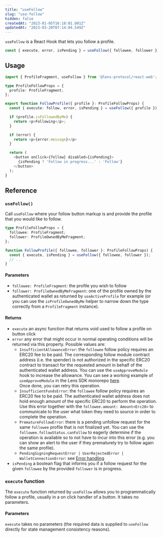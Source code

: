 ```yaml
---
title: "useFollow"
slug: "use-follow"
hidden: false
createdAt: "2023-01-05T16:18:01.001Z"
updatedAt: "2023-03-20T07:14:04.549Z"
---
```


`useFollow` is a React Hook that lets you follow a profile.

```typescript
const { execute, error, isPending } = useFollow({ followee, follower });
```

## Usage

```typescript
import { ProfileFragment, useFollow } from '@lens-protocol/react-web';

type ProfileFollowProps = {
  profile: ProfileFragment;
};

export function FollowProfile({ profile }: ProfileFollowProps) {
  const { execute: follow, error, isPending } = useFollow({ profile });

  if (profile.isFollowedByMe) {
    return <p>Following</p>;
  }

  if (error) {
    return <p>{error.message}</p>
  }

  return (
    <button onClick={follow} disabled={isPending}>
      {isPending ? 'Follow in progress...' : 'Follow'}
    </button>
  );
}

```

## Reference

### `useFollow()`

Call `useFollow` where your follow button markup is and provide the profile that you would like to follow.

```typescript
type ProfileFollowProps = {
  followee: ProfileFragment;
  follower: ProfileOwnedByMeFragment;
};

function FollowProfile({ followee, follower }: ProfileFollowProps) {
  const { execute, isPending } = useFollow({ followee, follower });
  // ...
}
```

#### Parameters

- `followee: ProfileFragment`: the profile you wish to follow
- `follower: ProfileOwnedByMeFragment`: one of the profile owned by the authenticated wallet as returned by `useActiveProfile` for example (or you can use the `isProfileOwnedByMe` helper to narrow down the type correctly from a `ProfileFragment` instance).

#### Returns

- `execute` an async function that returns void used to follow a profile on button click
- `error` any error that might occur in normal operating conditions will be returned via this property. Possible values are:
  - `InsufficientAllowanceError`: the `followee` follow policy requires an ERC20 fee to be paid. The corresponding follow module contract address (i.e. the spender) is not authorized in the specific ERC20 contract to transact for the requested amount in behalf of the authenticated wallet address. You can use the `useApproveModule` hook to increase the allowance. You can see a working example of `useApproveModule` in the Lens SDK monorepo [here](https://github.com/lens-protocol/lens-sdk/blob/main/examples/web-wagmi/src/misc/UseApproveModule.tsx).  
    Once done, you can retry this operation.
  - `InsufficientFundsError`: the `followee` follow policy requires an ERC20 fee to be paid. The authenticated wallet address does not hold enough amount of the specific ERC20 to perform the operation. Use this error together with the `followee.amount: Amount<Erc20>` to communicate to the user what token they need to source in order to complete the operation.
  - `PrematureFollowError`: there is a pending unfollow request for the same `followee` profile that is not finalized yet. You can use the `followee.followStatus.canFollow` to eagerly determine if the operation is available so to not have to incur into this error (e.g. you can show an alert to the user if they prematurely try to follow again the same profile).
  - `PendingSigningRequestError | UserRejectedError | WalletConnectionError`: see [Error handling](doc:error-handling#generic-local-errors)
- `isPending` a boolean flag that informs you if a follow request for the given `followee` by the provided `follower` is in progress.

### `execute` function

The `execute` function returned by `useFollow` allows you to programmatically follow a profile, usually in a on click handler of a button. It takes no parameters.

#### Parameters

`execute` takes no parameters (the required data is supplied to `useFollow` directly for state management consistency reasons).
